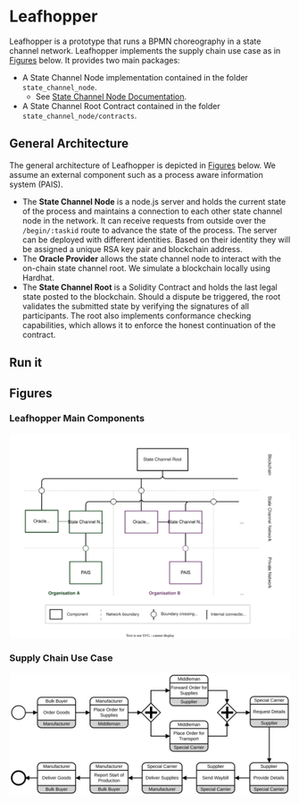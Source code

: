 # Leafhopper
Leafhopper is a prototype that runs a BPMN choreography in a state channel network. Leafhopper implements the supply chain use case as in [Figures](https://github.com/fstiehle/leafhopper-prototype/new/main?readme=1#figures) below.
It provides two main packages:
- A State Channel Node implementation contained in the folder `state_channel_node`. 
  - See [State Channel Node Documentation](https://github.com/fstiehle/leafhopper-prototype/tree/main/state_channel_node#readme).
- A State Channel Root Contract contained in the folder `state_channel_node/contracts`. 

## General Architecture
The general architecture of Leafhopper is depicted in [Figures](https://github.com/fstiehle/leafhopper-prototype/new/main?readme=1#figures) below.
We assume an external component such as a process aware information system (PAIS).
- The __State Channel Node__ is a node.js server and holds the current state of the process and maintains a connection to each other state channel node in the network. It can receive requests from outside over the `/begin/:taskid` route to advance the state of the process. The server can be deployed with different identities. Based on their identity they will be assigned a unique RSA key pair and blockchain address.
- The __Oracle Provider__ allows the state channel node to interact with the on-chain state channel root. We simulate a blockchain locally using Hardhat.
- The __State Channel Root__ is a Solidity Contract and holds the last legal state posted to the blockchain. Should a dispute be triggered, the root validates the submitted state by verifying the signatures of all participants. The root also implements conformance checking capabilities, which allows it to enforce the honest continuation of the contract.

## Run it

## Figures
### Leafhopper Main Components
<img src="https://github.com/fstiehle/leafhopper-prototype/blob/74fdfe1f0a2260e42552701acafdac64014bed13/figures/architecture.svg" alt="Leafhopper Architecture" width="800"/>

### Supply Chain Use Case
<img src="https://github.com/fstiehle/leafhopper-prototype/blob/74fdfe1f0a2260e42552701acafdac64014bed13/figures/use-case.svg" alt="Use case" width="800"/>
